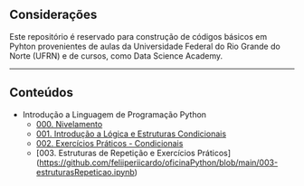 ## Considerações

Este repositório é reservado para construção de códigos básicos em Pyhton provenientes de aulas da Universidade Federal do Rio Grande do Norte (UFRN) e de cursos, como Data Science Academy.



---



## Conteúdos

- Introdução a Linguagem de Programação Python
	- [000. Nivelamento](https://github.com/feliiperiicardo/oficinaPython/blob/main/002-pythonNivelamento.ipynb)
	- [001. Introdução a Lógica e Estruturas Condicionais](https://github.com/feliiperiicardo/oficinaPython/blob/main/001-introducao_logica_estruturasCondicionais.ipynb)
	- [002. Exercícios Práticos - Condicionais](https://github.com/feliiperiicardo/oficinaPython/blob/main/001-exerciciosPraticos.ipynb)
	- [003. Estruturas de Repetição e Exercícios Práticos] (https://github.com/feliiperiicardo/oficinaPython/blob/main/003-estruturasRepeticao.ipynb)